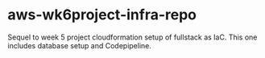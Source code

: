 # aws-wk6project-infra-repo
Sequel to week 5 project cloudformation setup of fullstack as IaC. This one includes database setup and Codepipeline.
